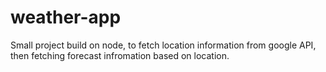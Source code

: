 # weather-app

Small project build on node, to fetch location information from google API, then fetching forecast infromation based on location.
